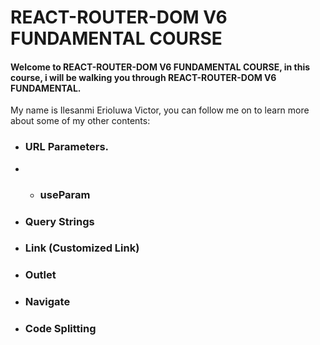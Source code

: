 # REACT-ROUTER-DOM V6 FUNDAMENTAL COURSE
#### Welcome to REACT-ROUTER-DOM V6 FUNDAMENTAL COURSE, in this course, i will be walking you through REACT-ROUTER-DOM V6 FUNDAMENTAL.
My name is Ilesanmi Erioluwa Victor, you can follow me on to learn more about some of my other contents:

- ### URL Parameters.
- - ### useParam
- ### Query Strings
- ### Link (Customized Link)
- ### Outlet     
- ### Navigate
- ### Code Splitting

